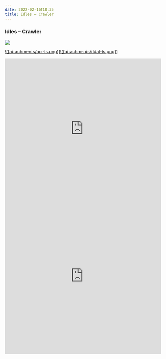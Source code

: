 ```yaml
---
date: 2022-02-16T18:35
title: Idles – Crawler
---
```

### Idles – Crawler
[![](https://i.discogs.com/RgL7EOj5MWh-XBqI25Gr51DU_OXHP3FeYy6A11H9rVs/rs:fit/g:sm/q:90/h:600/w:600/czM6Ly9kaXNjb2dz/LWltYWdlcy9SLTIw/OTY2Nzk0LTE2NDQ4/NzQxMjEtMTM0Ny5q/cGVn.jpeg)][1] 

[1]: https://www.discogs.com/release/20966794
[2]: https://music.apple.com/us/album/1571499413
[3]: https://listen.tidal.com/album/187034044

[![[attachments/am-is.png]]][2][![[attachments/tidal-is.png]]][3]

<iframe allow="autoplay *; encrypted-media *; fullscreen *" frameborder="0" height="450" style="width:100%;max-width:660px;overflow:hidden;background:transparent;" sandbox="allow-forms allow-popups allow-same-origin allow-scripts allow-storage-access-by-user-activation allow-top-navigation-by-user-activation" src="https://embed.music.apple.com/us/album/turn-blue/1571499413"></iframe>
<div style="position: relative; padding-bottom: 100%; height: 0; overflow: hidden; max-width: 100%;"><iframe src="https://embed.tidal.com/albums/187034044?layout=gridify" frameborder= "0" allowfullscreen style="position: absolute; top: 0; left: 0; width: 100%; height: 1px; min-height: 100%; margin: 0 auto;"></iframe></div>